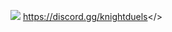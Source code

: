 ![](https://cdn.discordapp.com/attachments/1109506734470467707/1132341720294625372/Schermafbeelding_2023-07-22_180058.png)     <a id="Click here to join our discord!">https://discord.gg/knightduels</>                                                         
